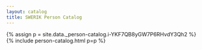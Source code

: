 ```yaml
---
layout: catalog
title: SWERIK Person Catalog
---
```

{% assign p = site.data._person-catalog.i-YKF7QB8yGW7P6RHvdY3Qh2 %}
{% include person-catalog.html p=p %}

